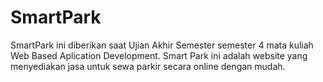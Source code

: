 # SmartPark
SmartPark ini diberikan saat Ujian Akhir Semester semester 4 mata kuliah Web Based Aplication Development. Smart Park ini adalah website yang menyediakan jasa untuk sewa parkir secara online dengan mudah.
